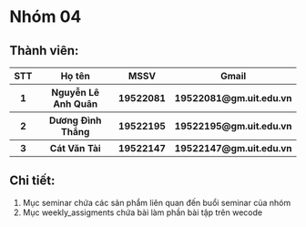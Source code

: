 <h1>Nhóm 04</h1>
<h2>Thành viên:</h2>
<table style="width:100%">
  <tr>
    <th>STT</th>
    <th>Họ tên</th>
    <th>MSSV</th>
    <th>Gmail</th>
  </tr>
  <tr>
    <th>1</th>
    <th>Nguyễn Lê Anh Quân</th>
    <th>19522081</th>
    <th>19522081@gm.uit.edu.vn</th>
  </tr>
  <tr>
    <th>2</th>
    <th>Dương Đình Thắng</th>
    <th>19522195</th>
    <th>19522195@gm.uit.edu.vn</th>
  </tr>
  <tr>
    <th>3</th>
    <th>Cát Văn Tài</th>
    <th>19522147</th>
    <th>19522147@gm.uit.edu.vn</th>
  </tr>
</table>
<h2>Chi tiết:</h2>
<ol>
<li>Mục seminar chứa các sản phẩm liên quan đến buổi seminar của nhóm</li>
<li>Mục weekly_assigments chứa bài làm phần bài tập trên wecode</li>
</ol>
